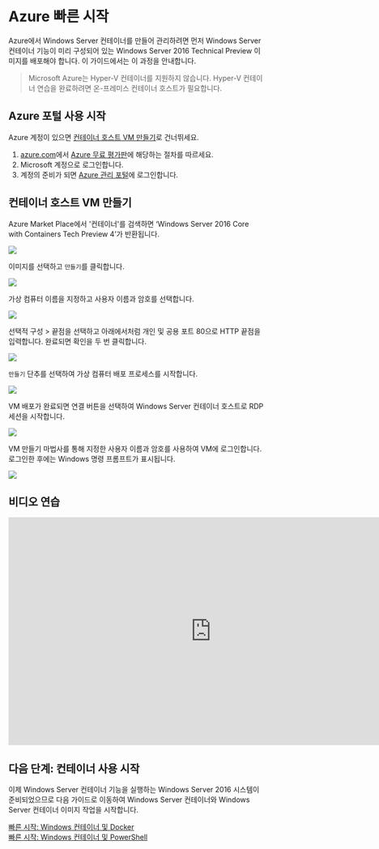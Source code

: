 



# Azure 빠른 시작

Azure에서 Windows Server 컨테이너를 만들어 관리하려면 먼저 Windows Server 컨테이너 기능이 미리 구성되어 있는 Windows Server 2016 Technical Preview 이미지를 배포해야 합니다. 이 가이드에서는 이 과정을 안내합니다.

> Microsoft Azure는 Hyper-V 컨테이너를 지원하지 않습니다. Hyper-V 컨테이너 연습을 완료하려면 온-프레미스 컨테이너 호스트가 필요합니다.

## Azure 포털 사용 시작

Azure 계정이 있으면 [컨테이너 호스트 VM 만들기](#CreateacontainerhostVM)로 건너뛰세요.

1. [azure.com](https://azure.com)에서 [Azure 무료 평가판](https://azure.microsoft.com/en-us/pricing/free-trial/)에 해당하는 절차를 따르세요.
2. Microsoft 계정으로 로그인합니다.
3. 계정의 준비가 되면 [Azure 관리 포털](https://portal.azure.com)에 로그인합니다.

## 컨테이너 호스트 VM 만들기

Azure Market Place에서 '컨테이너'를 검색하면 ‘Windows Server 2016 Core with Containers Tech Preview 4’가 반환됩니다.

![](./media/newazure1.png)

이미지를 선택하고 `만들기`를 클릭합니다.

![](./media/tp41.png)

가상 컴퓨터 이름을 지정하고 사용자 이름과 암호를 선택합니다.

![](media/newazure2.png)

선택적 구성 > 끝점을 선택하고 아래에서처럼 개인 및 공용 포트 80으로 HTTP 끝점을 입력합니다. 완료되면 확인을 두 번 클릭합니다.

![](./media/newazure3.png)

`만들기` 단추를 선택하여 가상 컴퓨터 배포 프로세스를 시작합니다.

![](media/newazure2.png)

VM 배포가 완료되면 연결 버튼을 선택하여 Windows Server 컨테이너 호스트로 RDP 세션을 시작합니다.

![](media/newazure6.png)

VM 만들기 마법사를 통해 지정한 사용자 이름과 암호를 사용하여 VM에 로그인합니다. 로그인한 후에는 Windows 명령 프롬프트가 표시됩니다.

![](media/newazure7.png)

## 비디오 연습

<iframe src="https://channel9.msdn.com/Blogs/containers/Quick-Start-Configure-Windows-Server-Containers-in-Microsoft-Azure/player#ccLang=ko" width="800" height="450"  allowFullScreen="true" frameBorder="0" scrolling="no"></iframe>


## 다음 단계: 컨테이너 사용 시작

이제 Windows Server 컨테이너 기능을 실행하는 Windows Server 2016 시스템이 준비되었으므로 다음 가이드로 이동하여 Windows Server 컨테이너와 Windows Server 컨테이너 이미지 작업을 시작합니다.

[빠른 시작: Windows 컨테이너 및 Docker](./manage_docker.md)  
[빠른 시작: Windows 컨테이너 및 PowerShell](./manage_powershell.md)



<!--HONumber=Feb16_HO3-->
